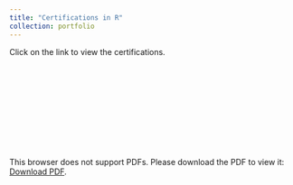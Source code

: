 ```yaml
---
title: "Certifications in R"
collection: portfolio
---
```


Click on the link to view the certifications.


<object data="https://sagarutturkar.github.io/files/R_certifications_SMU.pdf" type="application/pdf" width="750px" height="750px">
    <embed src="https://sagarutturkar.github.io/files/R_certifications_SMU.pdf" type="application/pdf">
        <p>This browser does not support PDFs. Please download the PDF to view it: <a href="https://sagarutturkar.github.io/files/R_certifications_SMU.pdf">Download PDF</a>.</p>
    </embed>
</object>

